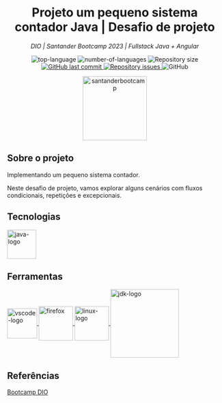 <h1 align="center">Projeto um pequeno sistema contador Java | Desafio de projeto</h1>

<p align="center"><i>DIO | Santander Bootcamp 2023 | Fullstack Java + Angular</i></p>

<p align="center" display="inline-block">
  <img src="https://img.shields.io/github/languages/top/eltonmorenocl/java-controlefluxo-dio" alt="top-language"/>
  <img src="https://img.shields.io/github/languages/count/eltonmorenocl/java-controlefluxo-dio" alt="number-of-languages"/>
  <img alt="Repository size" src="https://img.shields.io/github/repo-size/eltonmorenocl/java-controlefluxo-dio">
  <a href="https://github.com/eltonmorenocl/java-controlefluxo-dio/commits/master">
    <img alt="GitHub last commit" src="https://img.shields.io/github/last-commit/eltonmorenocl/java-controlefluxo-dio">
  </a>

  <a href="https://github.com/eltonmorenocl/java-controlefluxo-dio">
    <img alt="Repository issues" src="https://img.shields.io/github/issues/eltonmorenocl/java-controlefluxo-dio">
  </a>

  <img alt="GitHub" src="https://img.shields.io/github/license/eltonmorenocl/java-controlefluxo-dio">
  </p>
</p>
<p align="center">
  <a href="https://web.dio.me/track/santander-bootcamp-2023-fullstack-java-angular">
    <img width="150" src="https://hermes.dio.me/tracks/afebe5ed-2b18-438a-95b0-2c971e9aeff9.png" alt="santanderbootcamp"  text-align: center>
  </a>  
</p>

##  Sobre o projeto

Implementando um pequeno sistema contador.

Neste desafio de projeto, vamos explorar alguns cenários com fluxos condicionais, repetições e excepcionais.  


## Tecnologias

<p display="inline-block">
  <a href="https://docs.oracle.com/en/java">
    <img width="68" src="https://upload.wikimedia.org/wikipedia/pt/thumb/3/30/Java_programming_language_logo.svg/234px-Java_programming_language_logo.svg.png?20190828223431" alt="java-logo">
  </a>
  
</p>


## Ferramentas

<p display="inline-block">
  <a href="https://code.visualstudio.com/">
    <img width="70" src="https://upload.wikimedia.org/wikipedia/commons/thumb/9/9a/Visual_Studio_Code_1.35_icon.svg/2048px-Visual_Studio_Code_1.35_icon.svg.png" alt="vscode-logo" align="center"/>
  </a>
  <a href="https://developer.mozilla.org/pt-BR/docs/Mozilla/Firefox">
    <img width="80" src="https://upload.wikimedia.org/wikipedia/commons/thumb/2/28/Firefox_logo%2C_2017.svg/512px-Firefox_logo%2C_2017.svg.png" alt="firefox" align="center"/>
  </a>
  <a href="https://ubuntu.com/"> 
    <img width="80" src="https://upload.wikimedia.org/wikipedia/commons/thumb/3/35/Tux.svg/150px-Tux.svg.png" alt="linux-logo" align="center"/>
  </a>
    <a href="https://www.oracle.com/br/java/technologies/downloads/"> 
    <img width="160" src="https://www.thatjeffsmith.com/wp-content/uploads/2019/04/Java-Development-Kit-JDK-Tutorial-in-Urdu.jpg" alt="jdk-logo" align="center"/>
  </a>
</p>


## Referências
[Bootcamp DIO](https://web.dio.me/track/santander-bootcamp-2023-fullstack-java-angular)

